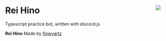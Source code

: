 # Rei Hino <img src='https://i.imgur.com/cBoiUvT.gif' align='right'>
Typescript practice bot, written with discord.js

**Rei Hino** Made by [flowyartz](https://github.com/flowyartz)